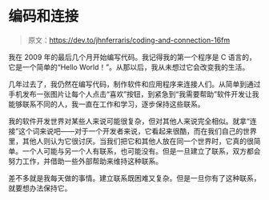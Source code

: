 # 编码和连接

> 原文：<https://dev.to/jhnferraris/coding-and-connection-16fm>

我在 2009 年的最后几个月开始编写代码。我记得我的第一个程序是 C 语言的，它是一个简单的“Hello World！”。从那以后，我从未想过它会改变我的生活。

几年过去了，我仍然在编写代码，制作软件和应用程序来连接人们。从简单到通过手机发布一张图片让每个人点击“喜欢”按钮，到紧急到“我需要帮助”软件开发让我能够联系不同的人，我一直在工作和学习，逐步保持这些联系。

我的软件开发世界对某些人来说可能很复杂，但对其他人来说完全相似。就拿“连接”这个词来说吧——对于一个开发者来说，它看起来很酷，而在我们自己的世界里，其他人则认为它很讨厌。当我们把它和其他人放在同一个世界时，它真的很简单。一个人可能与另一个人有联系，也可能没有。但是一旦建立了联系，双方都会努力工作，并借助一些外部帮助来维持这种联系。

差不多就是我每天做的事情。建立联系既困难又复杂。但是一旦你有了这种联系，就要想办法保持它。